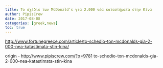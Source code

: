 ```yaml
---
title: Το σχέδιο των McDonald’s για 2.000 νέα καταστήματα στην Κίνα
author: PipisCrew
date: 2017-08-08
categories: [greek,news]
toc: true
---
```


http://www.fortunegreece.com/article/to-schedio-ton-mcdonalds-gia-2-000-nea-katastimata-stin-kina/

origin - http://www.pipiscrew.com/?p=9781 to-schedio-ton-mcdonalds-gia-2-000-nea-katastimata-stin-kina